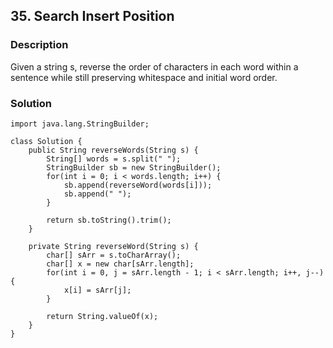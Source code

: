 ## 35. Search Insert Position

### Description

Given a string s, reverse the order of characters in each word within a sentence while still preserving whitespace and initial word order.

### Solution

```
import java.lang.StringBuilder;

class Solution {
    public String reverseWords(String s) {
        String[] words = s.split(" ");
        StringBuilder sb = new StringBuilder();
        for(int i = 0; i < words.length; i++) {
            sb.append(reverseWord(words[i]));
            sb.append(" ");
        }
        
        return sb.toString().trim();
    }
    
    private String reverseWord(String s) {
        char[] sArr = s.toCharArray();
        char[] x = new char[sArr.length];
        for(int i = 0, j = sArr.length - 1; i < sArr.length; i++, j--) {
            x[i] = sArr[j];
        }
        
        return String.valueOf(x);
    }
}
```